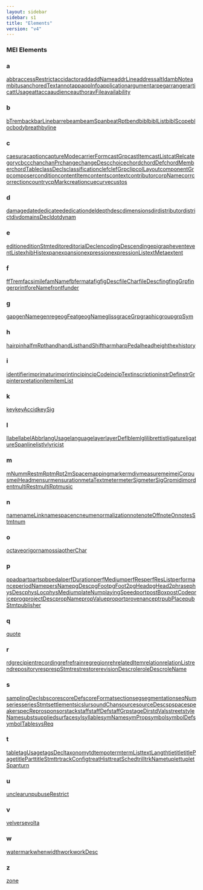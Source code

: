 ```yaml
---
layout: sidebar
sidebar: s1
title: "Elements"
version: "v4"
---
```

<div>
   <h3 class="widget-title">MEI Elements</h3>
   <div class="textwidget">
      <div class="sortedInitials well a">
         <h3>a</h3><a class="link_odd_elementSpec chip a" href="{{ site.baseurl }}/{{ page.version }}/elements/abbr.html">abbr</a><a class="link_odd_elementSpec chip a" href="{{ site.baseurl }}/{{ page.version }}/elements/accessRestrict.html">accessRestrict</a><a class="link_odd_elementSpec chip a" href="{{ site.baseurl }}/{{ page.version }}/elements/accid.html">accid</a><a class="link_odd_elementSpec chip a" href="{{ site.baseurl }}/{{ page.version }}/elements/actor.html">actor</a><a class="link_odd_elementSpec chip a" href="{{ site.baseurl }}/{{ page.version }}/elements/add.html">add</a><a class="link_odd_elementSpec chip a" href="{{ site.baseurl }}/{{ page.version }}/elements/addName.html">addName</a><a class="link_odd_elementSpec chip a" href="{{ site.baseurl }}/{{ page.version }}/elements/addrLine.html">addrLine</a><a class="link_odd_elementSpec chip a" href="{{ site.baseurl }}/{{ page.version }}/elements/address.html">address</a><a class="link_odd_elementSpec chip a" href="{{ site.baseurl }}/{{ page.version }}/elements/altId.html">altId</a><a class="link_odd_elementSpec chip a" href="{{ site.baseurl }}/{{ page.version }}/elements/ambNote.html">ambNote</a><a class="link_odd_elementSpec chip a" href="{{ site.baseurl }}/{{ page.version }}/elements/ambitus.html">ambitus</a><a class="link_odd_elementSpec chip a" href="{{ site.baseurl }}/{{ page.version }}/elements/anchoredText.html">anchoredText</a><a class="link_odd_elementSpec chip a" href="{{ site.baseurl }}/{{ page.version }}/elements/annot.html">annot</a><a class="link_odd_elementSpec chip a" href="{{ site.baseurl }}/{{ page.version }}/elements/app.html">app</a><a class="link_odd_elementSpec chip a" href="{{ site.baseurl }}/{{ page.version }}/elements/appInfo.html">appInfo</a><a class="link_odd_elementSpec chip a" href="{{ site.baseurl }}/{{ page.version }}/elements/application.html">application</a><a class="link_odd_elementSpec chip a" href="{{ site.baseurl }}/{{ page.version }}/elements/argument.html">argument</a><a class="link_odd_elementSpec chip a" href="{{ site.baseurl }}/{{ page.version }}/elements/arpeg.html">arpeg</a><a class="link_odd_elementSpec chip a" href="{{ site.baseurl }}/{{ page.version }}/elements/arranger.html">arranger</a><a class="link_odd_elementSpec chip a" href="{{ site.baseurl }}/{{ page.version }}/elements/artic.html">artic</a><a class="link_odd_elementSpec chip a" href="{{ site.baseurl }}/{{ page.version }}/elements/attUsage.html">attUsage</a><a class="link_odd_elementSpec chip a" href="{{ site.baseurl }}/{{ page.version }}/elements/attacca.html">attacca</a><a class="link_odd_elementSpec chip a" href="{{ site.baseurl }}/{{ page.version }}/elements/audience.html">audience</a><a class="link_odd_elementSpec chip a" href="{{ site.baseurl }}/{{ page.version }}/elements/author.html">author</a><a class="link_odd_elementSpec chip a" href="{{ site.baseurl }}/{{ page.version }}/elements/avFile.html">avFile</a><a class="link_odd_elementSpec chip a" href="{{ site.baseurl }}/{{ page.version }}/elements/availability.html">availability</a></div>
      <div class="sortedInitials well b">
         <h3>b</h3><a class="link_odd_elementSpec chip b" href="{{ site.baseurl }}/{{ page.version }}/elements/bTrem.html">bTrem</a><a class="link_odd_elementSpec chip b" href="{{ site.baseurl }}/{{ page.version }}/elements/back.html">back</a><a class="link_odd_elementSpec chip b" href="{{ site.baseurl }}/{{ page.version }}/elements/barLine.html">barLine</a><a class="link_odd_elementSpec chip b" href="{{ site.baseurl }}/{{ page.version }}/elements/barre.html">barre</a><a class="link_odd_elementSpec chip b" href="{{ site.baseurl }}/{{ page.version }}/elements/beam.html">beam</a><a class="link_odd_elementSpec chip b" href="{{ site.baseurl }}/{{ page.version }}/elements/beamSpan.html">beamSpan</a><a class="link_odd_elementSpec chip b" href="{{ site.baseurl }}/{{ page.version }}/elements/beatRpt.html">beatRpt</a><a class="link_odd_elementSpec chip b" href="{{ site.baseurl }}/{{ page.version }}/elements/bend.html">bend</a><a class="link_odd_elementSpec chip b" href="{{ site.baseurl }}/{{ page.version }}/elements/bibl.html">bibl</a><a class="link_odd_elementSpec chip b" href="{{ site.baseurl }}/{{ page.version }}/elements/biblList.html">biblList</a><a class="link_odd_elementSpec chip b" href="{{ site.baseurl }}/{{ page.version }}/elements/biblScope.html">biblScope</a><a class="link_odd_elementSpec chip b" href="{{ site.baseurl }}/{{ page.version }}/elements/bloc.html">bloc</a><a class="link_odd_elementSpec chip b" href="{{ site.baseurl }}/{{ page.version }}/elements/body.html">body</a><a class="link_odd_elementSpec chip b" href="{{ site.baseurl }}/{{ page.version }}/elements/breath.html">breath</a><a class="link_odd_elementSpec chip b" href="{{ site.baseurl }}/{{ page.version }}/elements/byline.html">byline</a></div>
      <div class="sortedInitials well c">
         <h3>c</h3><a class="link_odd_elementSpec chip c" href="{{ site.baseurl }}/{{ page.version }}/elements/caesura.html">caesura</a><a class="link_odd_elementSpec chip c" href="{{ site.baseurl }}/{{ page.version }}/elements/caption.html">caption</a><a class="link_odd_elementSpec chip c" href="{{ site.baseurl }}/{{ page.version }}/elements/captureMode.html">captureMode</a><a class="link_odd_elementSpec chip c" href="{{ site.baseurl }}/{{ page.version }}/elements/carrierForm.html">carrierForm</a><a class="link_odd_elementSpec chip c" href="{{ site.baseurl }}/{{ page.version }}/elements/castGrp.html">castGrp</a><a class="link_odd_elementSpec chip c" href="{{ site.baseurl }}/{{ page.version }}/elements/castItem.html">castItem</a><a class="link_odd_elementSpec chip c" href="{{ site.baseurl }}/{{ page.version }}/elements/castList.html">castList</a><a class="link_odd_elementSpec chip c" href="{{ site.baseurl }}/{{ page.version }}/elements/catRel.html">catRel</a><a class="link_odd_elementSpec chip c" href="{{ site.baseurl }}/{{ page.version }}/elements/category.html">category</a><a class="link_odd_elementSpec chip c" href="{{ site.baseurl }}/{{ page.version }}/elements/cb.html">cb</a><a class="link_odd_elementSpec chip c" href="{{ site.baseurl }}/{{ page.version }}/elements/cc.html">cc</a><a class="link_odd_elementSpec chip c" href="{{ site.baseurl }}/{{ page.version }}/elements/chan.html">chan</a><a class="link_odd_elementSpec chip c" href="{{ site.baseurl }}/{{ page.version }}/elements/chanPr.html">chanPr</a><a class="link_odd_elementSpec chip c" href="{{ site.baseurl }}/{{ page.version }}/elements/change.html">change</a><a class="link_odd_elementSpec chip c" href="{{ site.baseurl }}/{{ page.version }}/elements/changeDesc.html">changeDesc</a><a class="link_odd_elementSpec chip c" href="{{ site.baseurl }}/{{ page.version }}/elements/choice.html">choice</a><a class="link_odd_elementSpec chip c" href="{{ site.baseurl }}/{{ page.version }}/elements/chord.html">chord</a><a class="link_odd_elementSpec chip c" href="{{ site.baseurl }}/{{ page.version }}/elements/chordDef.html">chordDef</a><a class="link_odd_elementSpec chip c" href="{{ site.baseurl }}/{{ page.version }}/elements/chordMember.html">chordMember</a><a class="link_odd_elementSpec chip c" href="{{ site.baseurl }}/{{ page.version }}/elements/chordTable.html">chordTable</a><a class="link_odd_elementSpec chip c" href="{{ site.baseurl }}/{{ page.version }}/elements/classDecls.html">classDecls</a><a class="link_odd_elementSpec chip c" href="{{ site.baseurl }}/{{ page.version }}/elements/classification.html">classification</a><a class="link_odd_elementSpec chip c" href="{{ site.baseurl }}/{{ page.version }}/elements/clef.html">clef</a><a class="link_odd_elementSpec chip c" href="{{ site.baseurl }}/{{ page.version }}/elements/clefGrp.html">clefGrp</a><a class="link_odd_elementSpec chip c" href="{{ site.baseurl }}/{{ page.version }}/elements/clip.html">clip</a><a class="link_odd_elementSpec chip c" href="{{ site.baseurl }}/{{ page.version }}/elements/colLayout.html">colLayout</a><a class="link_odd_elementSpec chip c" href="{{ site.baseurl }}/{{ page.version }}/elements/componentGrp.html">componentGrp</a><a class="link_odd_elementSpec chip c" href="{{ site.baseurl }}/{{ page.version }}/elements/composer.html">composer</a><a class="link_odd_elementSpec chip c" href="{{ site.baseurl }}/{{ page.version }}/elements/condition.html">condition</a><a class="link_odd_elementSpec chip c" href="{{ site.baseurl }}/{{ page.version }}/elements/contentItem.html">contentItem</a><a class="link_odd_elementSpec chip c" href="{{ site.baseurl }}/{{ page.version }}/elements/contents.html">contents</a><a class="link_odd_elementSpec chip c" href="{{ site.baseurl }}/{{ page.version }}/elements/context.html">context</a><a class="link_odd_elementSpec chip c" href="{{ site.baseurl }}/{{ page.version }}/elements/contributor.html">contributor</a><a class="link_odd_elementSpec chip c" href="{{ site.baseurl }}/{{ page.version }}/elements/corpName.html">corpName</a><a class="link_odd_elementSpec chip c" href="{{ site.baseurl }}/{{ page.version }}/elements/corr.html">corr</a><a class="link_odd_elementSpec chip c" href="{{ site.baseurl }}/{{ page.version }}/elements/correction.html">correction</a><a class="link_odd_elementSpec chip c" href="{{ site.baseurl }}/{{ page.version }}/elements/country.html">country</a><a class="link_odd_elementSpec chip c" href="{{ site.baseurl }}/{{ page.version }}/elements/cpMark.html">cpMark</a><a class="link_odd_elementSpec chip c" href="{{ site.baseurl }}/{{ page.version }}/elements/creation.html">creation</a><a class="link_odd_elementSpec chip c" href="{{ site.baseurl }}/{{ page.version }}/elements/cue.html">cue</a><a class="link_odd_elementSpec chip c" href="{{ site.baseurl }}/{{ page.version }}/elements/curve.html">curve</a><a class="link_odd_elementSpec chip c" href="{{ site.baseurl }}/{{ page.version }}/elements/custos.html">custos</a></div>
      <div class="sortedInitials well d">
         <h3>d</h3><a class="link_odd_elementSpec chip d" href="{{ site.baseurl }}/{{ page.version }}/elements/damage.html">damage</a><a class="link_odd_elementSpec chip d" href="{{ site.baseurl }}/{{ page.version }}/elements/date.html">date</a><a class="link_odd_elementSpec chip d" href="{{ site.baseurl }}/{{ page.version }}/elements/dedicatee.html">dedicatee</a><a class="link_odd_elementSpec chip d" href="{{ site.baseurl }}/{{ page.version }}/elements/dedication.html">dedication</a><a class="link_odd_elementSpec chip d" href="{{ site.baseurl }}/{{ page.version }}/elements/del.html">del</a><a class="link_odd_elementSpec chip d" href="{{ site.baseurl }}/{{ page.version }}/elements/depth.html">depth</a><a class="link_odd_elementSpec chip d" href="{{ site.baseurl }}/{{ page.version }}/elements/desc.html">desc</a><a class="link_odd_elementSpec chip d" href="{{ site.baseurl }}/{{ page.version }}/elements/dimensions.html">dimensions</a><a class="link_odd_elementSpec chip d" href="{{ site.baseurl }}/{{ page.version }}/elements/dir.html">dir</a><a class="link_odd_elementSpec chip d" href="{{ site.baseurl }}/{{ page.version }}/elements/distributor.html">distributor</a><a class="link_odd_elementSpec chip d" href="{{ site.baseurl }}/{{ page.version }}/elements/district.html">district</a><a class="link_odd_elementSpec chip d" href="{{ site.baseurl }}/{{ page.version }}/elements/div.html">div</a><a class="link_odd_elementSpec chip d" href="{{ site.baseurl }}/{{ page.version }}/elements/domainsDecl.html">domainsDecl</a><a class="link_odd_elementSpec chip d" href="{{ site.baseurl }}/{{ page.version }}/elements/dot.html">dot</a><a class="link_odd_elementSpec chip d" href="{{ site.baseurl }}/{{ page.version }}/elements/dynam.html">dynam</a></div>
      <div class="sortedInitials well e">
         <h3>e</h3><a class="link_odd_elementSpec chip e" href="{{ site.baseurl }}/{{ page.version }}/elements/edition.html">edition</a><a class="link_odd_elementSpec chip e" href="{{ site.baseurl }}/{{ page.version }}/elements/editionStmt.html">editionStmt</a><a class="link_odd_elementSpec chip e" href="{{ site.baseurl }}/{{ page.version }}/elements/editor.html">editor</a><a class="link_odd_elementSpec chip e" href="{{ site.baseurl }}/{{ page.version }}/elements/editorialDecl.html">editorialDecl</a><a class="link_odd_elementSpec chip e" href="{{ site.baseurl }}/{{ page.version }}/elements/encodingDesc.html">encodingDesc</a><a class="link_odd_elementSpec chip e" href="{{ site.baseurl }}/{{ page.version }}/elements/ending.html">ending</a><a class="link_odd_elementSpec chip e" href="{{ site.baseurl }}/{{ page.version }}/elements/epigraph.html">epigraph</a><a class="link_odd_elementSpec chip e" href="{{ site.baseurl }}/{{ page.version }}/elements/event.html">event</a><a class="link_odd_elementSpec chip e" href="{{ site.baseurl }}/{{ page.version }}/elements/eventList.html">eventList</a><a class="link_odd_elementSpec chip e" href="{{ site.baseurl }}/{{ page.version }}/elements/exhibHist.html">exhibHist</a><a class="link_odd_elementSpec chip e" href="{{ site.baseurl }}/{{ page.version }}/elements/expan.html">expan</a><a class="link_odd_elementSpec chip e" href="{{ site.baseurl }}/{{ page.version }}/elements/expansion.html">expansion</a><a class="link_odd_elementSpec chip e" href="{{ site.baseurl }}/{{ page.version }}/elements/expression.html">expression</a><a class="link_odd_elementSpec chip e" href="{{ site.baseurl }}/{{ page.version }}/elements/expressionList.html">expressionList</a><a class="link_odd_elementSpec chip e" href="{{ site.baseurl }}/{{ page.version }}/elements/extMeta.html">extMeta</a><a class="link_odd_elementSpec chip e" href="{{ site.baseurl }}/{{ page.version }}/elements/extent.html">extent</a></div>
      <div class="sortedInitials well f">
         <h3>f</h3><a class="link_odd_elementSpec chip f" href="{{ site.baseurl }}/{{ page.version }}/elements/f.html">f</a><a class="link_odd_elementSpec chip f" href="{{ site.baseurl }}/{{ page.version }}/elements/fTrem.html">fTrem</a><a class="link_odd_elementSpec chip f" href="{{ site.baseurl }}/{{ page.version }}/elements/facsimile.html">facsimile</a><a class="link_odd_elementSpec chip f" href="{{ site.baseurl }}/{{ page.version }}/elements/famName.html">famName</a><a class="link_odd_elementSpec chip f" href="{{ site.baseurl }}/{{ page.version }}/elements/fb.html">fb</a><a class="link_odd_elementSpec chip f" href="{{ site.baseurl }}/{{ page.version }}/elements/fermata.html">fermata</a><a class="link_odd_elementSpec chip f" href="{{ site.baseurl }}/{{ page.version }}/elements/fig.html">fig</a><a class="link_odd_elementSpec chip f" href="{{ site.baseurl }}/{{ page.version }}/elements/figDesc.html">figDesc</a><a class="link_odd_elementSpec chip f" href="{{ site.baseurl }}/{{ page.version }}/elements/fileChar.html">fileChar</a><a class="link_odd_elementSpec chip f" href="{{ site.baseurl }}/{{ page.version }}/elements/fileDesc.html">fileDesc</a><a class="link_odd_elementSpec chip f" href="{{ site.baseurl }}/{{ page.version }}/elements/fing.html">fing</a><a class="link_odd_elementSpec chip f" href="{{ site.baseurl }}/{{ page.version }}/elements/fingGrp.html">fingGrp</a><a class="link_odd_elementSpec chip f" href="{{ site.baseurl }}/{{ page.version }}/elements/fingerprint.html">fingerprint</a><a class="link_odd_elementSpec chip f" href="{{ site.baseurl }}/{{ page.version }}/elements/foreName.html">foreName</a><a class="link_odd_elementSpec chip f" href="{{ site.baseurl }}/{{ page.version }}/elements/front.html">front</a><a class="link_odd_elementSpec chip f" href="{{ site.baseurl }}/{{ page.version }}/elements/funder.html">funder</a></div>
      <div class="sortedInitials well g">
         <h3>g</h3><a class="link_odd_elementSpec chip g" href="{{ site.baseurl }}/{{ page.version }}/elements/gap.html">gap</a><a class="link_odd_elementSpec chip g" href="{{ site.baseurl }}/{{ page.version }}/elements/genName.html">genName</a><a class="link_odd_elementSpec chip g" href="{{ site.baseurl }}/{{ page.version }}/elements/genre.html">genre</a><a class="link_odd_elementSpec chip g" href="{{ site.baseurl }}/{{ page.version }}/elements/geogFeat.html">geogFeat</a><a class="link_odd_elementSpec chip g" href="{{ site.baseurl }}/{{ page.version }}/elements/geogName.html">geogName</a><a class="link_odd_elementSpec chip g" href="{{ site.baseurl }}/{{ page.version }}/elements/gliss.html">gliss</a><a class="link_odd_elementSpec chip g" href="{{ site.baseurl }}/{{ page.version }}/elements/graceGrp.html">graceGrp</a><a class="link_odd_elementSpec chip g" href="{{ site.baseurl }}/{{ page.version }}/elements/graphic.html">graphic</a><a class="link_odd_elementSpec chip g" href="{{ site.baseurl }}/{{ page.version }}/elements/group.html">group</a><a class="link_odd_elementSpec chip g" href="{{ site.baseurl }}/{{ page.version }}/elements/grpSym.html">grpSym</a></div>
      <div class="sortedInitials well h">
         <h3>h</h3><a class="link_odd_elementSpec chip h" href="{{ site.baseurl }}/{{ page.version }}/elements/hairpin.html">hairpin</a><a class="link_odd_elementSpec chip h" href="{{ site.baseurl }}/{{ page.version }}/elements/halfmRpt.html">halfmRpt</a><a class="link_odd_elementSpec chip h" href="{{ site.baseurl }}/{{ page.version }}/elements/hand.html">hand</a><a class="link_odd_elementSpec chip h" href="{{ site.baseurl }}/{{ page.version }}/elements/handList.html">handList</a><a class="link_odd_elementSpec chip h" href="{{ site.baseurl }}/{{ page.version }}/elements/handShift.html">handShift</a><a class="link_odd_elementSpec chip h" href="{{ site.baseurl }}/{{ page.version }}/elements/harm.html">harm</a><a class="link_odd_elementSpec chip h" href="{{ site.baseurl }}/{{ page.version }}/elements/harpPedal.html">harpPedal</a><a class="link_odd_elementSpec chip h" href="{{ site.baseurl }}/{{ page.version }}/elements/head.html">head</a><a class="link_odd_elementSpec chip h" href="{{ site.baseurl }}/{{ page.version }}/elements/height.html">height</a><a class="link_odd_elementSpec chip h" href="{{ site.baseurl }}/{{ page.version }}/elements/hex.html">hex</a><a class="link_odd_elementSpec chip h" href="{{ site.baseurl }}/{{ page.version }}/elements/history.html">history</a></div>
      <div class="sortedInitials well i">
         <h3>i</h3><a class="link_odd_elementSpec chip i" href="{{ site.baseurl }}/{{ page.version }}/elements/identifier.html">identifier</a><a class="link_odd_elementSpec chip i" href="{{ site.baseurl }}/{{ page.version }}/elements/imprimatur.html">imprimatur</a><a class="link_odd_elementSpec chip i" href="{{ site.baseurl }}/{{ page.version }}/elements/imprint.html">imprint</a><a class="link_odd_elementSpec chip i" href="{{ site.baseurl }}/{{ page.version }}/elements/incip.html">incip</a><a class="link_odd_elementSpec chip i" href="{{ site.baseurl }}/{{ page.version }}/elements/incipCode.html">incipCode</a><a class="link_odd_elementSpec chip i" href="{{ site.baseurl }}/{{ page.version }}/elements/incipText.html">incipText</a><a class="link_odd_elementSpec chip i" href="{{ site.baseurl }}/{{ page.version }}/elements/inscription.html">inscription</a><a class="link_odd_elementSpec chip i" href="{{ site.baseurl }}/{{ page.version }}/elements/instrDef.html">instrDef</a><a class="link_odd_elementSpec chip i" href="{{ site.baseurl }}/{{ page.version }}/elements/instrGrp.html">instrGrp</a><a class="link_odd_elementSpec chip i" href="{{ site.baseurl }}/{{ page.version }}/elements/interpretation.html">interpretation</a><a class="link_odd_elementSpec chip i" href="{{ site.baseurl }}/{{ page.version }}/elements/item.html">item</a><a class="link_odd_elementSpec chip i" href="{{ site.baseurl }}/{{ page.version }}/elements/itemList.html">itemList</a></div>
      <div class="sortedInitials well k">
         <h3>k</h3><a class="link_odd_elementSpec chip k" href="{{ site.baseurl }}/{{ page.version }}/elements/key.html">key</a><a class="link_odd_elementSpec chip k" href="{{ site.baseurl }}/{{ page.version }}/elements/keyAccid.html">keyAccid</a><a class="link_odd_elementSpec chip k" href="{{ site.baseurl }}/{{ page.version }}/elements/keySig.html">keySig</a></div>
      <div class="sortedInitials well l">
         <h3>l</h3><a class="link_odd_elementSpec chip l" href="{{ site.baseurl }}/{{ page.version }}/elements/l.html">l</a><a class="link_odd_elementSpec chip l" href="{{ site.baseurl }}/{{ page.version }}/elements/label.html">label</a><a class="link_odd_elementSpec chip l" href="{{ site.baseurl }}/{{ page.version }}/elements/labelAbbr.html">labelAbbr</a><a class="link_odd_elementSpec chip l" href="{{ site.baseurl }}/{{ page.version }}/elements/langUsage.html">langUsage</a><a class="link_odd_elementSpec chip l" href="{{ site.baseurl }}/{{ page.version }}/elements/language.html">language</a><a class="link_odd_elementSpec chip l" href="{{ site.baseurl }}/{{ page.version }}/elements/layer.html">layer</a><a class="link_odd_elementSpec chip l" href="{{ site.baseurl }}/{{ page.version }}/elements/layerDef.html">layerDef</a><a class="link_odd_elementSpec chip l" href="{{ site.baseurl }}/{{ page.version }}/elements/lb.html">lb</a><a class="link_odd_elementSpec chip l" href="{{ site.baseurl }}/{{ page.version }}/elements/lem.html">lem</a><a class="link_odd_elementSpec chip l" href="{{ site.baseurl }}/{{ page.version }}/elements/lg.html">lg</a><a class="link_odd_elementSpec chip l" href="{{ site.baseurl }}/{{ page.version }}/elements/li.html">li</a><a class="link_odd_elementSpec chip l" href="{{ site.baseurl }}/{{ page.version }}/elements/librettist.html">librettist</a><a class="link_odd_elementSpec chip l" href="{{ site.baseurl }}/{{ page.version }}/elements/ligature.html">ligature</a><a class="link_odd_elementSpec chip l" href="{{ site.baseurl }}/{{ page.version }}/elements/ligatureSpan.html">ligatureSpan</a><a class="link_odd_elementSpec chip l" href="{{ site.baseurl }}/{{ page.version }}/elements/line.html">line</a><a class="link_odd_elementSpec chip l" href="{{ site.baseurl }}/{{ page.version }}/elements/list.html">list</a><a class="link_odd_elementSpec chip l" href="{{ site.baseurl }}/{{ page.version }}/elements/lv.html">lv</a><a class="link_odd_elementSpec chip l" href="{{ site.baseurl }}/{{ page.version }}/elements/lyricist.html">lyricist</a></div>
      <div class="sortedInitials well m">
         <h3>m</h3><a class="link_odd_elementSpec chip m" href="{{ site.baseurl }}/{{ page.version }}/elements/mNum.html">mNum</a><a class="link_odd_elementSpec chip m" href="{{ site.baseurl }}/{{ page.version }}/elements/mRest.html">mRest</a><a class="link_odd_elementSpec chip m" href="{{ site.baseurl }}/{{ page.version }}/elements/mRpt.html">mRpt</a><a class="link_odd_elementSpec chip m" href="{{ site.baseurl }}/{{ page.version }}/elements/mRpt2.html">mRpt2</a><a class="link_odd_elementSpec chip m" href="{{ site.baseurl }}/{{ page.version }}/elements/mSpace.html">mSpace</a><a class="link_odd_elementSpec chip m" href="{{ site.baseurl }}/{{ page.version }}/elements/mapping.html">mapping</a><a class="link_odd_elementSpec chip m" href="{{ site.baseurl }}/{{ page.version }}/elements/marker.html">marker</a><a class="link_odd_elementSpec chip m" href="{{ site.baseurl }}/{{ page.version }}/elements/mdiv.html">mdiv</a><a class="link_odd_elementSpec chip m" href="{{ site.baseurl }}/{{ page.version }}/elements/measure.html">measure</a><a class="link_odd_elementSpec chip m" href="{{ site.baseurl }}/{{ page.version }}/elements/mei.html">mei</a><a class="link_odd_elementSpec chip m" href="{{ site.baseurl }}/{{ page.version }}/elements/meiCorpus.html">meiCorpus</a><a class="link_odd_elementSpec chip m" href="{{ site.baseurl }}/{{ page.version }}/elements/meiHead.html">meiHead</a><a class="link_odd_elementSpec chip m" href="{{ site.baseurl }}/{{ page.version }}/elements/mensur.html">mensur</a><a class="link_odd_elementSpec chip m" href="{{ site.baseurl }}/{{ page.version }}/elements/mensuration.html">mensuration</a><a class="link_odd_elementSpec chip m" href="{{ site.baseurl }}/{{ page.version }}/elements/metaText.html">metaText</a><a class="link_odd_elementSpec chip m" href="{{ site.baseurl }}/{{ page.version }}/elements/meter.html">meter</a><a class="link_odd_elementSpec chip m" href="{{ site.baseurl }}/{{ page.version }}/elements/meterSig.html">meterSig</a><a class="link_odd_elementSpec chip m" href="{{ site.baseurl }}/{{ page.version }}/elements/meterSigGrp.html">meterSigGrp</a><a class="link_odd_elementSpec chip m" href="{{ site.baseurl }}/{{ page.version }}/elements/midi.html">midi</a><a class="link_odd_elementSpec chip m" href="{{ site.baseurl }}/{{ page.version }}/elements/mordent.html">mordent</a><a class="link_odd_elementSpec chip m" href="{{ site.baseurl }}/{{ page.version }}/elements/multiRest.html">multiRest</a><a class="link_odd_elementSpec chip m" href="{{ site.baseurl }}/{{ page.version }}/elements/multiRpt.html">multiRpt</a><a class="link_odd_elementSpec chip m" href="{{ site.baseurl }}/{{ page.version }}/elements/music.html">music</a></div>
      <div class="sortedInitials well n">
         <h3>n</h3><a class="link_odd_elementSpec chip n" href="{{ site.baseurl }}/{{ page.version }}/elements/name.html">name</a><a class="link_odd_elementSpec chip n" href="{{ site.baseurl }}/{{ page.version }}/elements/nameLink.html">nameLink</a><a class="link_odd_elementSpec chip n" href="{{ site.baseurl }}/{{ page.version }}/elements/namespace.html">namespace</a><a class="link_odd_elementSpec chip n" href="{{ site.baseurl }}/{{ page.version }}/elements/nc.html">nc</a><a class="link_odd_elementSpec chip n" href="{{ site.baseurl }}/{{ page.version }}/elements/neume.html">neume</a><a class="link_odd_elementSpec chip n" href="{{ site.baseurl }}/{{ page.version }}/elements/normalization.html">normalization</a><a class="link_odd_elementSpec chip n" href="{{ site.baseurl }}/{{ page.version }}/elements/note.html">note</a><a class="link_odd_elementSpec chip n" href="{{ site.baseurl }}/{{ page.version }}/elements/noteOff.html">noteOff</a><a class="link_odd_elementSpec chip n" href="{{ site.baseurl }}/{{ page.version }}/elements/noteOn.html">noteOn</a><a class="link_odd_elementSpec chip n" href="{{ site.baseurl }}/{{ page.version }}/elements/notesStmt.html">notesStmt</a><a class="link_odd_elementSpec chip n" href="{{ site.baseurl }}/{{ page.version }}/elements/num.html">num</a></div>
      <div class="sortedInitials well o">
         <h3>o</h3><a class="link_odd_elementSpec chip o" href="{{ site.baseurl }}/{{ page.version }}/elements/octave.html">octave</a><a class="link_odd_elementSpec chip o" href="{{ site.baseurl }}/{{ page.version }}/elements/orig.html">orig</a><a class="link_odd_elementSpec chip o" href="{{ site.baseurl }}/{{ page.version }}/elements/ornam.html">ornam</a><a class="link_odd_elementSpec chip o" href="{{ site.baseurl }}/{{ page.version }}/elements/ossia.html">ossia</a><a class="link_odd_elementSpec chip o" href="{{ site.baseurl }}/{{ page.version }}/elements/otherChar.html">otherChar</a></div>
      <div class="sortedInitials well p">
         <h3>p</h3><a class="link_odd_elementSpec chip p" href="{{ site.baseurl }}/{{ page.version }}/elements/p.html">p</a><a class="link_odd_elementSpec chip p" href="{{ site.baseurl }}/{{ page.version }}/elements/pad.html">pad</a><a class="link_odd_elementSpec chip p" href="{{ site.baseurl }}/{{ page.version }}/elements/part.html">part</a><a class="link_odd_elementSpec chip p" href="{{ site.baseurl }}/{{ page.version }}/elements/parts.html">parts</a><a class="link_odd_elementSpec chip p" href="{{ site.baseurl }}/{{ page.version }}/elements/pb.html">pb</a><a class="link_odd_elementSpec chip p" href="{{ site.baseurl }}/{{ page.version }}/elements/pedal.html">pedal</a><a class="link_odd_elementSpec chip p" href="{{ site.baseurl }}/{{ page.version }}/elements/perfDuration.html">perfDuration</a><a class="link_odd_elementSpec chip p" href="{{ site.baseurl }}/{{ page.version }}/elements/perfMedium.html">perfMedium</a><a class="link_odd_elementSpec chip p" href="{{ site.baseurl }}/{{ page.version }}/elements/perfRes.html">perfRes</a><a class="link_odd_elementSpec chip p" href="{{ site.baseurl }}/{{ page.version }}/elements/perfResList.html">perfResList</a><a class="link_odd_elementSpec chip p" href="{{ site.baseurl }}/{{ page.version }}/elements/performance.html">performance</a><a class="link_odd_elementSpec chip p" href="{{ site.baseurl }}/{{ page.version }}/elements/periodName.html">periodName</a><a class="link_odd_elementSpec chip p" href="{{ site.baseurl }}/{{ page.version }}/elements/persName.html">persName</a><a class="link_odd_elementSpec chip p" href="{{ site.baseurl }}/{{ page.version }}/elements/pgDesc.html">pgDesc</a><a class="link_odd_elementSpec chip p" href="{{ site.baseurl }}/{{ page.version }}/elements/pgFoot.html">pgFoot</a><a class="link_odd_elementSpec chip p" href="{{ site.baseurl }}/{{ page.version }}/elements/pgFoot2.html">pgFoot2</a><a class="link_odd_elementSpec chip p" href="{{ site.baseurl }}/{{ page.version }}/elements/pgHead.html">pgHead</a><a class="link_odd_elementSpec chip p" href="{{ site.baseurl }}/{{ page.version }}/elements/pgHead2.html">pgHead2</a><a class="link_odd_elementSpec chip p" href="{{ site.baseurl }}/{{ page.version }}/elements/phrase.html">phrase</a><a class="link_odd_elementSpec chip p" href="{{ site.baseurl }}/{{ page.version }}/elements/physDesc.html">physDesc</a><a class="link_odd_elementSpec chip p" href="{{ site.baseurl }}/{{ page.version }}/elements/physLoc.html">physLoc</a><a class="link_odd_elementSpec chip p" href="{{ site.baseurl }}/{{ page.version }}/elements/physMedium.html">physMedium</a><a class="link_odd_elementSpec chip p" href="{{ site.baseurl }}/{{ page.version }}/elements/plateNum.html">plateNum</a><a class="link_odd_elementSpec chip p" href="{{ site.baseurl }}/{{ page.version }}/elements/playingSpeed.html">playingSpeed</a><a class="link_odd_elementSpec chip p" href="{{ site.baseurl }}/{{ page.version }}/elements/port.html">port</a><a class="link_odd_elementSpec chip p" href="{{ site.baseurl }}/{{ page.version }}/elements/postBox.html">postBox</a><a class="link_odd_elementSpec chip p" href="{{ site.baseurl }}/{{ page.version }}/elements/postCode.html">postCode</a><a class="link_odd_elementSpec chip p" href="{{ site.baseurl }}/{{ page.version }}/elements/price.html">price</a><a class="link_odd_elementSpec chip p" href="{{ site.baseurl }}/{{ page.version }}/elements/prog.html">prog</a><a class="link_odd_elementSpec chip p" href="{{ site.baseurl }}/{{ page.version }}/elements/projectDesc.html">projectDesc</a><a class="link_odd_elementSpec chip p" href="{{ site.baseurl }}/{{ page.version }}/elements/propName.html">propName</a><a class="link_odd_elementSpec chip p" href="{{ site.baseurl }}/{{ page.version }}/elements/propValue.html">propValue</a><a class="link_odd_elementSpec chip p" href="{{ site.baseurl }}/{{ page.version }}/elements/proport.html">proport</a><a class="link_odd_elementSpec chip p" href="{{ site.baseurl }}/{{ page.version }}/elements/provenance.html">provenance</a><a class="link_odd_elementSpec chip p" href="{{ site.baseurl }}/{{ page.version }}/elements/ptr.html">ptr</a><a class="link_odd_elementSpec chip p" href="{{ site.baseurl }}/{{ page.version }}/elements/pubPlace.html">pubPlace</a><a class="link_odd_elementSpec chip p" href="{{ site.baseurl }}/{{ page.version }}/elements/pubStmt.html">pubStmt</a><a class="link_odd_elementSpec chip p" href="{{ site.baseurl }}/{{ page.version }}/elements/publisher.html">publisher</a></div>
      <div class="sortedInitials well q">
         <h3>q</h3><a class="link_odd_elementSpec chip q" href="{{ site.baseurl }}/{{ page.version }}/elements/quote.html">quote</a></div>
      <div class="sortedInitials well r">
         <h3>r</h3><a class="link_odd_elementSpec chip r" href="{{ site.baseurl }}/{{ page.version }}/elements/rdg.html">rdg</a><a class="link_odd_elementSpec chip r" href="{{ site.baseurl }}/{{ page.version }}/elements/recipient.html">recipient</a><a class="link_odd_elementSpec chip r" href="{{ site.baseurl }}/{{ page.version }}/elements/recording.html">recording</a><a class="link_odd_elementSpec chip r" href="{{ site.baseurl }}/{{ page.version }}/elements/ref.html">ref</a><a class="link_odd_elementSpec chip r" href="{{ site.baseurl }}/{{ page.version }}/elements/refrain.html">refrain</a><a class="link_odd_elementSpec chip r" href="{{ site.baseurl }}/{{ page.version }}/elements/reg.html">reg</a><a class="link_odd_elementSpec chip r" href="{{ site.baseurl }}/{{ page.version }}/elements/region.html">region</a><a class="link_odd_elementSpec chip r" href="{{ site.baseurl }}/{{ page.version }}/elements/reh.html">reh</a><a class="link_odd_elementSpec chip r" href="{{ site.baseurl }}/{{ page.version }}/elements/relatedItem.html">relatedItem</a><a class="link_odd_elementSpec chip r" href="{{ site.baseurl }}/{{ page.version }}/elements/relation.html">relation</a><a class="link_odd_elementSpec chip r" href="{{ site.baseurl }}/{{ page.version }}/elements/relationList.html">relationList</a><a class="link_odd_elementSpec chip r" href="{{ site.baseurl }}/{{ page.version }}/elements/rend.html">rend</a><a class="link_odd_elementSpec chip r" href="{{ site.baseurl }}/{{ page.version }}/elements/repository.html">repository</a><a class="link_odd_elementSpec chip r" href="{{ site.baseurl }}/{{ page.version }}/elements/resp.html">resp</a><a class="link_odd_elementSpec chip r" href="{{ site.baseurl }}/{{ page.version }}/elements/respStmt.html">respStmt</a><a class="link_odd_elementSpec chip r" href="{{ site.baseurl }}/{{ page.version }}/elements/rest.html">rest</a><a class="link_odd_elementSpec chip r" href="{{ site.baseurl }}/{{ page.version }}/elements/restore.html">restore</a><a class="link_odd_elementSpec chip r" href="{{ site.baseurl }}/{{ page.version }}/elements/revisionDesc.html">revisionDesc</a><a class="link_odd_elementSpec chip r" href="{{ site.baseurl }}/{{ page.version }}/elements/role.html">role</a><a class="link_odd_elementSpec chip r" href="{{ site.baseurl }}/{{ page.version }}/elements/roleDesc.html">roleDesc</a><a class="link_odd_elementSpec chip r" href="{{ site.baseurl }}/{{ page.version }}/elements/roleName.html">roleName</a></div>
      <div class="sortedInitials well s">
         <h3>s</h3><a class="link_odd_elementSpec chip s" href="{{ site.baseurl }}/{{ page.version }}/elements/samplingDecl.html">samplingDecl</a><a class="link_odd_elementSpec chip s" href="{{ site.baseurl }}/{{ page.version }}/elements/sb.html">sb</a><a class="link_odd_elementSpec chip s" href="{{ site.baseurl }}/{{ page.version }}/elements/score.html">score</a><a class="link_odd_elementSpec chip s" href="{{ site.baseurl }}/{{ page.version }}/elements/scoreDef.html">scoreDef</a><a class="link_odd_elementSpec chip s" href="{{ site.baseurl }}/{{ page.version }}/elements/scoreFormat.html">scoreFormat</a><a class="link_odd_elementSpec chip s" href="{{ site.baseurl }}/{{ page.version }}/elements/section.html">section</a><a class="link_odd_elementSpec chip s" href="{{ site.baseurl }}/{{ page.version }}/elements/seg.html">seg</a><a class="link_odd_elementSpec chip s" href="{{ site.baseurl }}/{{ page.version }}/elements/segmentation.html">segmentation</a><a class="link_odd_elementSpec chip s" href="{{ site.baseurl }}/{{ page.version }}/elements/seqNum.html">seqNum</a><a class="link_odd_elementSpec chip s" href="{{ site.baseurl }}/{{ page.version }}/elements/series.html">series</a><a class="link_odd_elementSpec chip s" href="{{ site.baseurl }}/{{ page.version }}/elements/seriesStmt.html">seriesStmt</a><a class="link_odd_elementSpec chip s" href="{{ site.baseurl }}/{{ page.version }}/elements/settlement.html">settlement</a><a class="link_odd_elementSpec chip s" href="{{ site.baseurl }}/{{ page.version }}/elements/sic.html">sic</a><a class="link_odd_elementSpec chip s" href="{{ site.baseurl }}/{{ page.version }}/elements/slur.html">slur</a><a class="link_odd_elementSpec chip s" href="{{ site.baseurl }}/{{ page.version }}/elements/soundChan.html">soundChan</a><a class="link_odd_elementSpec chip s" href="{{ site.baseurl }}/{{ page.version }}/elements/source.html">source</a><a class="link_odd_elementSpec chip s" href="{{ site.baseurl }}/{{ page.version }}/elements/sourceDesc.html">sourceDesc</a><a class="link_odd_elementSpec chip s" href="{{ site.baseurl }}/{{ page.version }}/elements/sp.html">sp</a><a class="link_odd_elementSpec chip s" href="{{ site.baseurl }}/{{ page.version }}/elements/space.html">space</a><a class="link_odd_elementSpec chip s" href="{{ site.baseurl }}/{{ page.version }}/elements/speaker.html">speaker</a><a class="link_odd_elementSpec chip s" href="{{ site.baseurl }}/{{ page.version }}/elements/specRepro.html">specRepro</a><a class="link_odd_elementSpec chip s" href="{{ site.baseurl }}/{{ page.version }}/elements/sponsor.html">sponsor</a><a class="link_odd_elementSpec chip s" href="{{ site.baseurl }}/{{ page.version }}/elements/stack.html">stack</a><a class="link_odd_elementSpec chip s" href="{{ site.baseurl }}/{{ page.version }}/elements/staff.html">staff</a><a class="link_odd_elementSpec chip s" href="{{ site.baseurl }}/{{ page.version }}/elements/staffDef.html">staffDef</a><a class="link_odd_elementSpec chip s" href="{{ site.baseurl }}/{{ page.version }}/elements/staffGrp.html">staffGrp</a><a class="link_odd_elementSpec chip s" href="{{ site.baseurl }}/{{ page.version }}/elements/stageDir.html">stageDir</a><a class="link_odd_elementSpec chip s" href="{{ site.baseurl }}/{{ page.version }}/elements/stdVals.html">stdVals</a><a class="link_odd_elementSpec chip s" href="{{ site.baseurl }}/{{ page.version }}/elements/street.html">street</a><a class="link_odd_elementSpec chip s" href="{{ site.baseurl }}/{{ page.version }}/elements/styleName.html">styleName</a><a class="link_odd_elementSpec chip s" href="{{ site.baseurl }}/{{ page.version }}/elements/subst.html">subst</a><a class="link_odd_elementSpec chip s" href="{{ site.baseurl }}/{{ page.version }}/elements/supplied.html">supplied</a><a class="link_odd_elementSpec chip s" href="{{ site.baseurl }}/{{ page.version }}/elements/surface.html">surface</a><a class="link_odd_elementSpec chip s" href="{{ site.baseurl }}/{{ page.version }}/elements/syl.html">syl</a><a class="link_odd_elementSpec chip s" href="{{ site.baseurl }}/{{ page.version }}/elements/syllable.html">syllable</a><a class="link_odd_elementSpec chip s" href="{{ site.baseurl }}/{{ page.version }}/elements/symName.html">symName</a><a class="link_odd_elementSpec chip s" href="{{ site.baseurl }}/{{ page.version }}/elements/symProp.html">symProp</a><a class="link_odd_elementSpec chip s" href="{{ site.baseurl }}/{{ page.version }}/elements/symbol.html">symbol</a><a class="link_odd_elementSpec chip s" href="{{ site.baseurl }}/{{ page.version }}/elements/symbolDef.html">symbolDef</a><a class="link_odd_elementSpec chip s" href="{{ site.baseurl }}/{{ page.version }}/elements/symbolTable.html">symbolTable</a><a class="link_odd_elementSpec chip s" href="{{ site.baseurl }}/{{ page.version }}/elements/sysReq.html">sysReq</a></div>
      <div class="sortedInitials well t">
         <h3>t</h3><a class="link_odd_elementSpec chip t" href="{{ site.baseurl }}/{{ page.version }}/elements/table.html">table</a><a class="link_odd_elementSpec chip t" href="{{ site.baseurl }}/{{ page.version }}/elements/tagUsage.html">tagUsage</a><a class="link_odd_elementSpec chip t" href="{{ site.baseurl }}/{{ page.version }}/elements/tagsDecl.html">tagsDecl</a><a class="link_odd_elementSpec chip t" href="{{ site.baseurl }}/{{ page.version }}/elements/taxonomy.html">taxonomy</a><a class="link_odd_elementSpec chip t" href="{{ site.baseurl }}/{{ page.version }}/elements/td.html">td</a><a class="link_odd_elementSpec chip t" href="{{ site.baseurl }}/{{ page.version }}/elements/tempo.html">tempo</a><a class="link_odd_elementSpec chip t" href="{{ site.baseurl }}/{{ page.version }}/elements/term.html">term</a><a class="link_odd_elementSpec chip t" href="{{ site.baseurl }}/{{ page.version }}/elements/termList.html">termList</a><a class="link_odd_elementSpec chip t" href="{{ site.baseurl }}/{{ page.version }}/elements/textLang.html">textLang</a><a class="link_odd_elementSpec chip t" href="{{ site.baseurl }}/{{ page.version }}/elements/th.html">th</a><a class="link_odd_elementSpec chip t" href="{{ site.baseurl }}/{{ page.version }}/elements/tie.html">tie</a><a class="link_odd_elementSpec chip t" href="{{ site.baseurl }}/{{ page.version }}/elements/title.html">title</a><a class="link_odd_elementSpec chip t" href="{{ site.baseurl }}/{{ page.version }}/elements/titlePage.html">titlePage</a><a class="link_odd_elementSpec chip t" href="{{ site.baseurl }}/{{ page.version }}/elements/titlePart.html">titlePart</a><a class="link_odd_elementSpec chip t" href="{{ site.baseurl }}/{{ page.version }}/elements/titleStmt.html">titleStmt</a><a class="link_odd_elementSpec chip t" href="{{ site.baseurl }}/{{ page.version }}/elements/tr.html">tr</a><a class="link_odd_elementSpec chip t" href="{{ site.baseurl }}/{{ page.version }}/elements/trackConfig.html">trackConfig</a><a class="link_odd_elementSpec chip t" href="{{ site.baseurl }}/{{ page.version }}/elements/treatHist.html">treatHist</a><a class="link_odd_elementSpec chip t" href="{{ site.baseurl }}/{{ page.version }}/elements/treatSched.html">treatSched</a><a class="link_odd_elementSpec chip t" href="{{ site.baseurl }}/{{ page.version }}/elements/trill.html">trill</a><a class="link_odd_elementSpec chip t" href="{{ site.baseurl }}/{{ page.version }}/elements/trkName.html">trkName</a><a class="link_odd_elementSpec chip t" href="{{ site.baseurl }}/{{ page.version }}/elements/tuplet.html">tuplet</a><a class="link_odd_elementSpec chip t" href="{{ site.baseurl }}/{{ page.version }}/elements/tupletSpan.html">tupletSpan</a><a class="link_odd_elementSpec chip t" href="{{ site.baseurl }}/{{ page.version }}/elements/turn.html">turn</a></div>
      <div class="sortedInitials well u">
         <h3>u</h3><a class="link_odd_elementSpec chip u" href="{{ site.baseurl }}/{{ page.version }}/elements/unclear.html">unclear</a><a class="link_odd_elementSpec chip u" href="{{ site.baseurl }}/{{ page.version }}/elements/unpub.html">unpub</a><a class="link_odd_elementSpec chip u" href="{{ site.baseurl }}/{{ page.version }}/elements/useRestrict.html">useRestrict</a></div>
      <div class="sortedInitials well v">
         <h3>v</h3><a class="link_odd_elementSpec chip v" href="{{ site.baseurl }}/{{ page.version }}/elements/vel.html">vel</a><a class="link_odd_elementSpec chip v" href="{{ site.baseurl }}/{{ page.version }}/elements/verse.html">verse</a><a class="link_odd_elementSpec chip v" href="{{ site.baseurl }}/{{ page.version }}/elements/volta.html">volta</a></div>
      <div class="sortedInitials well w">
         <h3>w</h3><a class="link_odd_elementSpec chip w" href="{{ site.baseurl }}/{{ page.version }}/elements/watermark.html">watermark</a><a class="link_odd_elementSpec chip w" href="{{ site.baseurl }}/{{ page.version }}/elements/when.html">when</a><a class="link_odd_elementSpec chip w" href="{{ site.baseurl }}/{{ page.version }}/elements/width.html">width</a><a class="link_odd_elementSpec chip w" href="{{ site.baseurl }}/{{ page.version }}/elements/work.html">work</a><a class="link_odd_elementSpec chip w" href="{{ site.baseurl }}/{{ page.version }}/elements/workDesc.html">workDesc</a></div>
      <div class="sortedInitials well z">
         <h3>z</h3><a class="link_odd_elementSpec chip z" href="{{ site.baseurl }}/{{ page.version }}/elements/zone.html">zone</a></div>
   </div>
</div>